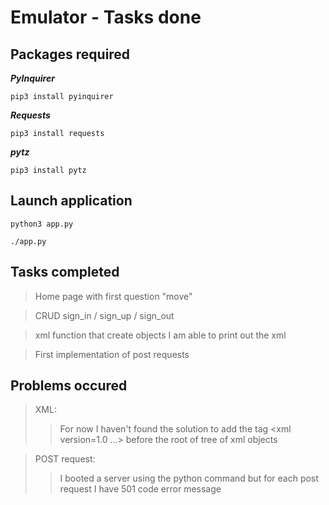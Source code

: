 # Emulator - Tasks done

## Packages required

***PyInquirer***

```Python3
pip3 install pyinquirer
```

***Requests***

```Python3
pip3 install requests
```

***pytz***

```Python3
pip3 install pytz
```

## Launch application

```Python3
python3 app.py
```

```Python3
./app.py
```

## Tasks completed 

> Home page with first question "move"

> CRUD sign_in / sign_up / sign_out

> xml function that create objects
> I am able to print out the xml 

> First implementation of post requests

## Problems occured

> XML:
>> For now I haven't found the solution to add the tag <xml version=1.0 ...> before the root of tree of xml objects

> POST request:
>> I booted a server using the python command but for each post request I have 501 code error message




